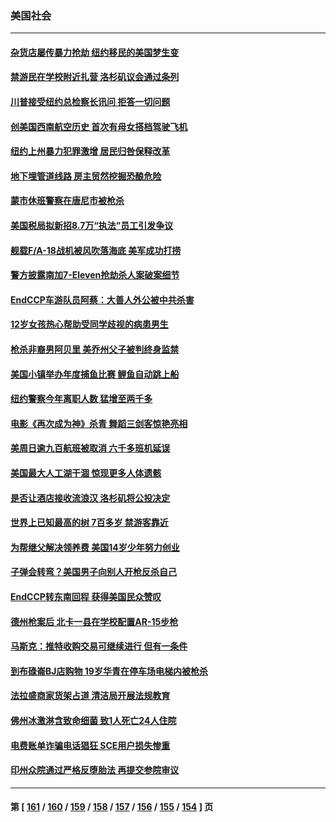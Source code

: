 ### 美国社会
---
#### [杂货店屡传暴力抢劫 纽约移民的美国梦生变](../../pages/ncid1078160/n13800089.md) 
#### [禁游民在学校附近扎营 洛杉矶议会通过条列](../../pages/ncid1078160/n13799961.md) 
#### [川普接受纽约总检察长讯问 拒答一切问题](../../pages/ncid1078160/n13799778.md) 
#### [创美国西南航空历史 首次有母女搭档驾驶飞机](../../pages/ncid1078160/n13799191.md) 
#### [纽约上州暴力犯罪激增 居民归咎保释改革](../../pages/ncid1078160/n13799267.md) 
#### [地下埋管道线路 房主贸然挖掘恐酿危险](../../pages/ncid1078160/n13799213.md) 
#### [蒙市休班警察在唐尼市被枪杀](../../pages/ncid1078160/n13799153.md) 
#### [美国税局拟新招8.7万“执法”员工引发争议](../../pages/ncid1078160/n13799114.md) 
#### [舰载F/A-18战机被风吹落海底 美军成功打捞](../../pages/ncid1078160/n13799098.md) 
#### [警方披露南加7-Eleven抢劫杀人案破案细节](../../pages/ncid1078160/n13799040.md) 
#### [EndCCP车游队员阿蔡：大善人外公被中共杀害](../../pages/ncid1078160/n13798889.md) 
#### [12岁女孩热心帮助受同学歧视的病患男生](../../pages/ncid1078160/n13798810.md) 
#### [枪杀非裔男阿贝里 美乔州父子被判终身监禁](../../pages/ncid1078160/n13798414.md) 
#### [美国小镇举办年度捕鱼比赛 鲤鱼自动跳上船](../../pages/ncid1078160/n13798067.md) 
#### [纽约警察今年离职人数 猛增至两千多](../../pages/ncid1078160/n13797819.md) 
#### [电影《再次成为神》杀青 舞蹈三剑客惊艳亮相](../../pages/ncid1078160/n13797720.md) 
#### [美周日逾九百航班被取消 六千多班机延误](../../pages/ncid1078160/n13797692.md) 
#### [美国最大人工湖干涸 惊现更多人体遗骸](../../pages/ncid1078160/n13797753.md) 
#### [是否让酒店接收流浪汉 洛杉矶将公投决定](../../pages/ncid1078160/n13797608.md) 
#### [世界上已知最高的树 7百多岁 禁游客靠近](../../pages/ncid1078160/n13797111.md) 
#### [为帮继父解决领养费 美国14岁少年努力创业](../../pages/ncid1078160/n13797121.md) 
#### [子弹会转弯？美国男子向别人开枪反杀自己](../../pages/ncid1078160/n13797310.md) 
#### [EndCCP转东南回程 获得美国民众赞叹](../../pages/ncid1078160/n13797092.md) 
#### [德州枪案后 北卡一县在学校配置AR-15步枪](../../pages/ncid1078160/n13797186.md) 
#### [马斯克：推特收购交易可继续进行 但有一条件](../../pages/ncid1078160/n13797120.md) 
#### [到布碌崙BJ店购物 19岁华青在停车场电梯内被枪杀](../../pages/ncid1078160/n13796842.md) 
#### [法拉盛商家货架占道 清洁局开展法规教育](../../pages/ncid1078160/n13796850.md) 
#### [佛州冰激淋含致命细菌 致1人死亡24人住院](../../pages/ncid1078160/n13796804.md) 
#### [电费账单诈骗电话猖狂 SCE用户损失惨重](../../pages/ncid1078160/n13796774.md) 
#### [印州众院通过严格反堕胎法 再提交参院审议](../../pages/ncid1078160/n13796610.md) 

---
#### 第 [ [161](./161.md) / [160](./160.md) / [159](./159.md) / [158](./158.md) / [157](./157.md) / [156](./156.md) / [155](./155.md) / [154](./154.md) ] 页
